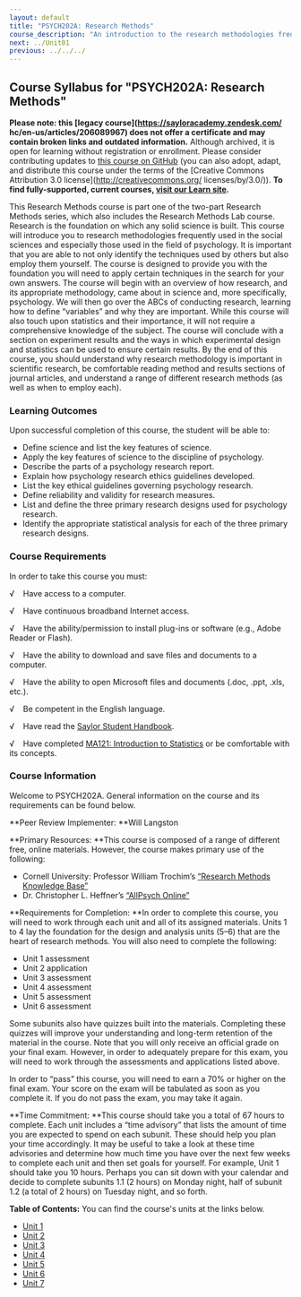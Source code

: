 ```yaml
---
layout: default
title: "PSYCH202A: Research Methods"
course_description: "An introduction to the research methodologies frequently used in the social sciences."
next: ../Unit01
previous: ../../../
---
```

Course Syllabus for "PSYCH202A: Research Methods"
-------------------------------------------------

**Please note: this [legacy course](https://sayloracademy.zendesk.com/
hc/en-us/articles/206089967) does not offer a certificate and may contain 
broken links and outdated information.** Although archived, it is open 
for learning without registration or enrollment. Please consider contributing 
updates to [this course on GitHub](https://github.com/saylordotorg/course_psych202a) 
(you can also adopt, adapt, and distribute this course under the terms of 
the [Creative Commons Attribution 3.0 license](http://creativecommons.org/
licenses/by/3.0/)). **To find fully-supported, current courses, [visit our 
Learn site](https://learn.saylor.org).**

This Research Methods course is part one of the two-part Research
Methods series, which also includes the Research Methods Lab course.
Research is the foundation on which any solid science is built. This
course will introduce you to research methodologies frequently used in
the social sciences and especially those used in the field of
psychology. It is important that you are able to not only identify the
techniques used by others but also employ them yourself. The course is
designed to provide you with the foundation you will need to apply
certain techniques in the search for your own answers. The course will
begin with an overview of how research, and its appropriate methodology,
came about in science and, more specifically, psychology. We will then
go over the ABCs of conducting research, learning how to define
“variables” and why they are important. While this course will also
touch upon statistics and their importance, it will not require a
comprehensive knowledge of the subject. The course will conclude with a
section on experiment results and the ways in which experimental design
and statistics can be used to ensure certain results. By the end of this
course, you should understand why research methodology is important in
scientific research, be comfortable reading method and results sections
of journal articles, and understand a range of different research
methods (as well as when to employ each).

### Learning Outcomes

Upon successful completion of this course, the student will be able to:

-   Define science and list the key features of science.
-   Apply the key features of science to the discipline of psychology.
-   Describe the parts of a psychology research report.
-   Explain how psychology research ethics guidelines developed.
-   List the key ethical guidelines governing psychology research.
-   Define reliability and validity for research measures.
-   List and define the three primary research designs used for
    psychology research.
-   Identify the appropriate statistical analysis for each of the three
    primary research designs.

### Course Requirements

In order to take this course you must:  
  
 √    Have access to a computer.  
  
 √    Have continuous broadband Internet access.  
  
 √    Have the ability/permission to install plug-ins or software (e.g.,
Adobe Reader or Flash).  
  
 √    Have the ability to download and save files and documents to a
computer.  
  
 √    Have the ability to open Microsoft files and documents (.doc,
.ppt, .xls, etc.).  
  
 √    Be competent in the English language.  
  
 √    Have read the [Saylor Student
Handbook](http://www.saylor.org/site/wp-content/uploads/2012/05/Saylor-StudentHandbook.pdf).  
  
 √    Have completed [MA121: Introduction to
Statistics](http://www.saylor.org/courses/ma121/) or be comfortable with its concepts.

### Course Information

Welcome to PSYCH202A. General information on the course and its
requirements can be found below.  
  
 **Peer Review Implementer: **Will Langston  
  
 **Primary Resources: **This course is composed of a range of different
free, online materials. However, the course makes primary use of the
following:

-   Cornell University: Professor William Trochim’s [“Research Methods
    Knowledge Base”](http://www.socialresearchmethods.net/kb/index.php)
-   Dr. Christopher L. Heffner’s [“AllPsych
    Online”](http://allpsych.com/)

**Requirements for Completion: **In order to complete this course, you
will need to work through each unit and all of its assigned materials.
Units 1 to 4 lay the foundation for the design and analysis units (5–6)
that are the heart of research methods. You will also need to complete
the following:  

-   Unit 1 assessment
-   Unit 2 application
-   Unit 3 assessment
-   Unit 4 assessment
-   Unit 5 assessment
-   Unit 6 assessment

Some subunits also have quizzes built into the materials. Completing
these quizzes will improve your understanding and long-term retention of
the material in the course. Note that you will only receive an official
grade on your final exam. However, in order to adequately prepare for
this exam, you will need to work through the assessments and
applications listed above.  
  
 In order to “pass” this course, you will need to earn a 70% or higher
on the final exam. Your score on the exam will be tabulated as soon as
you complete it. If you do not pass the exam, you may take it again.  
  
 **Time Commitment: **This course should take you a total of 67 hours to
complete. Each unit includes a “time advisory” that lists the amount of
time you are expected to spend on each subunit. These should help you
plan your time accordingly. It may be useful to take a look at these
time advisories and determine how much time you have over the next few
weeks to complete each unit and then set goals for yourself. For
example, Unit 1 should take you 10 hours. Perhaps you can sit down with
your calendar and decide to complete subunits 1.1 (2 hours) on Monday
night, half of subunit 1.2 (a total of 2 hours) on Tuesday night, and so
forth.  
  
**Table of Contents:** You can find the course's units at the links below.

- [Unit 1](https://legacy.saylor.org/psych202a/Unit01/)
- [Unit 2](https://legacy.saylor.org/psych202a/Unit02/)
- [Unit 3](https://legacy.saylor.org/psych202a/Unit03/)
- [Unit 4](https://legacy.saylor.org/psych202a/Unit04/)
- [Unit 5](https://legacy.saylor.org/psych202a/Unit05/)
- [Unit 6](https://legacy.saylor.org/psych202a/Unit06/)
- [Unit 7](https://legacy.saylor.org/psych202a/Unit07/)
